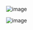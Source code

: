 ![image](https://github.com/Chaiyapa/03376836-OOP-2566-Lab-08/assets/144195729/9f39eca4-089b-4650-a70c-8feb672dc97b)

![image](https://github.com/Chaiyapa/03376836-OOP-2566-Lab-08/assets/144195729/e7e679d1-ad96-4d48-a661-a96355e16608)
